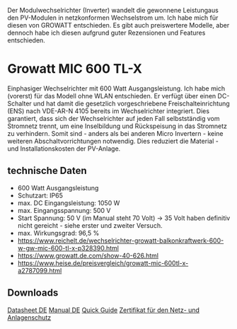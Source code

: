 Der Modulwechselrichter (Inverter) wandelt die gewonnene Leistungaus den PV-Modulen in netzkonformen Wechselstrom um.
Ich habe mich für diesen von GROWATT entschieden. Es gibt auch preiswertere Modelle, aber dennoch habe ich diesen aufgrund guter Rezensionen und Features entschieden.

# Growatt MIC 600 TL-X
Einphasiger Wechselrichter mit 600 Watt Ausgangsleistung. Ich habe mich (vorerst) für das Modell ohne WLAN entschieden. Er verfügt über einen DC-Schalter und hat damit die gesetzlich vorgeschriebene Freischalteinrichtung (ENS) nach VDE-AR-N 4105 bereits im Wechselrichter integriert.
Dies garantiert, dass sich der Wechselrichter auf jeden Fall selbstständig vom Stromnetz trennt, um eine Inselbildung und Rückspeisung in das Stromnetz zu verhindern.
Somit sind - anders als bei anderen Micro Invertern - keine weiteren Abschaltvorrichtungen notwendig. Dies reduziert die Material - und Installationskosten der PV-Anlage.
## technische Daten
* 600 Watt Ausgangsleistung
* Schutzart: IP65
* max. DC Eingangsleistung: 1050 W
* max. Eingangsspannung: 500 V
* Start Spannung:	50 V (im Manual steht 70 Volt) -> 35 Volt haben definitiv nicht gereicht - siehe erster und zweiter Versuch.
* max. Wirkungsgrad: 96,5 %
* https://www.reichelt.de/wechselrichter-growatt-balkonkraftwerk-600-w-gw-mic-600-tl-x-p328390.html
* https://www.growatt.de.com/show-40-626.html
* https://www.heise.de/preisvergleich/growatt-mic-600tl-x-a2787099.html

## Downloads
[Datasheet DE](inverter/GW-MIC-600-TL-X/../../files/inverter/GW-MIC-600-TL-X/GWMIC600TL-X_DS-DE.pdf)
[Manual DE](files/inverter/GW-MIC-600-TL-X/GWMIC600TL-X_MAN-DE.pdf)
[Quick Guide](files/inverter/GW-MIC-600-TL-X/GWMIC600TL-X_QUICK-DE.pdf)
[Zertifikat für den Netz- und Anlagenschutz](files/inverter/GW-MIC-600-TL-X/NA-SCHUTZ_MIC_600.pdf)
